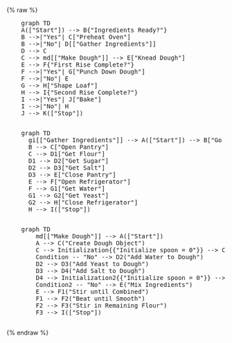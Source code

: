 


{% raw %} 

  <pre class="mermaid">
    graph TD
    A(["Start"]) --> B{"Ingredients Ready?"}
    B -->|"Yes"| C["Preheat Oven"]
    B -->|"No"| D[["Gather Ingredients"]]
    D --> C
    C --> md[["Make Dough"]] --> E["Knead Dough"]
    E --> F{"First Rise Complete?"}
    F -->|"Yes"| G["Punch Down Dough"]
    F -->|"No"| E
    G --> H["Shape Loaf"]
    H --> I{"Second Rise Complete?"}
    I -->|"Yes"| J["Bake"]
    I -->|"No"| H
    J --> K(["Stop"])
  </pre>  
  
  <pre class="mermaid">
    graph TD
      gi[["Gather Ingredients"]] --> A(["Start"]) --> B["Go to Kitchen"]
      B --> C["Open Pantry"]
      C --> D1["Get Flour"]
      D1 --> D2["Get Sugar"]
      D2 --> D3["Get Salt"]
      D3 --> E["Close Pantry"]
      E --> F["Open Refrigerator"]
      F --> G1["Get Water"]
      G1 --> G2["Get Yeast"]
      G2 --> H["Close Refrigerator"]
      H --> I(["Stop"])
      </pre>  

  <pre class="mermaid">
    graph TD
        md[["Make Dough"]] --> A(["Start"])
        A --> C("Create Dough Object")
        C --> Initialization{{"Initialize spoon = 0"}} --> Condition{"spoon < 10"} --> Action("Add a spoon of flour to dough") --> Increment("spoon = spoon + 1") --> Condition
        Condition -- "No" --> D2("Add Water to Dough")
        D2 --> D3("Add Yeast to Dough")
        D3 --> D4("Add Salt to Dough")
        D4 --> Initialization2{{"Initialize spoon = 0"}} --> Condition2{"spoon < 3"} --> Action2("Add a spoon of Sugar to dough") --> Increment2("spoon = spoon + 1") --> Condition2
        Condition2 -- "No" --> E("Mix Ingredients")
        E --> F1("Stir until Combined")
        F1 --> F2("Beat until Smooth")
        F2 --> F3("Stir in Remaining Flour")
        F3 --> I(["Stop"])
      </pre>  
{% endraw %}

